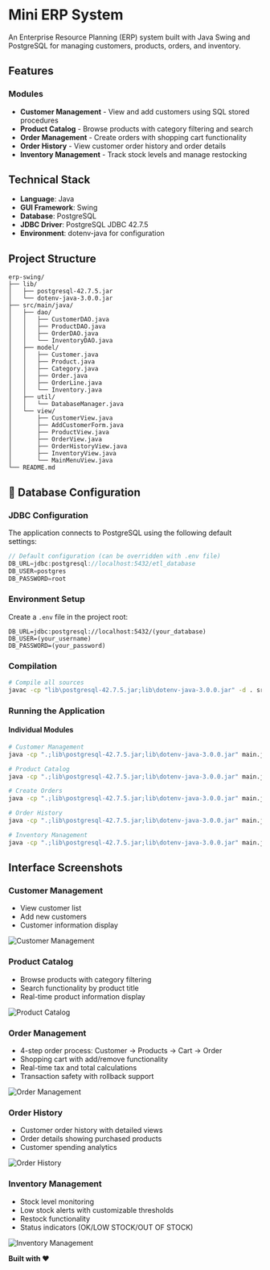 # Mini ERP System

An Enterprise Resource Planning (ERP) system built with Java Swing and PostgreSQL for managing customers, products, orders, and inventory.

## Features

### Modules

- **Customer Management** - View and add customers using SQL stored procedures
- **Product Catalog** - Browse products with category filtering and search
- **Order Management** - Create orders with shopping cart functionality
- **Order History** - View customer order history and order details
- **Inventory Management** - Track stock levels and manage restocking

## Technical Stack

- **Language**: Java
- **GUI Framework**: Swing
- **Database**: PostgreSQL
- **JDBC Driver**: PostgreSQL JDBC 42.7.5
- **Environment**: dotenv-java for configuration

## Project Structure

```
erp-swing/
├── lib/
│   ├── postgresql-42.7.5.jar
│   └── dotenv-java-3.0.0.jar
├── src/main/java/
│   ├── dao/
│   │   ├── CustomerDAO.java
│   │   ├── ProductDAO.java
│   │   ├── OrderDAO.java
│   │   └── InventoryDAO.java
│   ├── model/
│   │   ├── Customer.java
│   │   ├── Product.java
│   │   ├── Category.java
│   │   ├── Order.java
│   │   ├── OrderLine.java
│   │   └── Inventory.java
│   ├── util/
│   │   └── DatabaseManager.java
│   └── view/
│       ├── CustomerView.java
│       ├── AddCustomerForm.java
│       ├── ProductView.java
│       ├── OrderView.java
│       ├── OrderHistoryView.java
│       ├── InventoryView.java
│       └── MainMenuView.java
└── README.md
```

## 🔧 Database Configuration

### JDBC Configuration

The application connects to PostgreSQL using the following default settings:

```java
// Default configuration (can be overridden with .env file)
DB_URL=jdbc:postgresql://localhost:5432/etl_database
DB_USER=postgres
DB_PASSWORD=root
```

### Environment Setup

Create a `.env` file in the project root:

```env
DB_URL=jdbc:postgresql://localhost:5432/(your_database)
DB_USER=(your_username)
DB_PASSWORD=(your_password)
```

### Compilation

```bash
# Compile all sources
javac -cp "lib\postgresql-42.7.5.jar;lib\dotenv-java-3.0.0.jar" -d . src\main\java\util\*.java src\main\java\model\*.java src\main\java\dao\*.java src\main\java\view\*.java
```

### Running the Application

#### Individual Modules

```bash
# Customer Management
java -cp ".;lib\postgresql-42.7.5.jar;lib\dotenv-java-3.0.0.jar" main.java.view.CustomerView

# Product Catalog
java -cp ".;lib\postgresql-42.7.5.jar;lib\dotenv-java-3.0.0.jar" main.java.view.ProductView

# Create Orders
java -cp ".;lib\postgresql-42.7.5.jar;lib\dotenv-java-3.0.0.jar" main.java.view.OrderView

# Order History
java -cp ".;lib\postgresql-42.7.5.jar;lib\dotenv-java-3.0.0.jar" main.java.view.OrderHistoryView

# Inventory Management
java -cp ".;lib\postgresql-42.7.5.jar;lib\dotenv-java-3.0.0.jar" main.java.view.InventoryView
```

## Interface Screenshots

### Customer Management

- View customer list
- Add new customers
- Customer information display

![Customer Management](/src/screenshots/Customer.jpg)

### Product Catalog

- Browse products with category filtering
- Search functionality by product title
- Real-time product information display

![Product Catalog](/src/screenshots/Product.jpg)

### Order Management

- 4-step order process: Customer → Products → Cart → Order
- Shopping cart with add/remove functionality
- Real-time tax and total calculations
- Transaction safety with rollback support

![Order Management](/src/screenshots/Order.jpg)

### Order History

- Customer order history with detailed views
- Order details showing purchased products
- Customer spending analytics

![Order History](/src/screenshots/OrderHistory.jpg)

### Inventory Management

- Stock level monitoring
- Low stock alerts with customizable thresholds
- Restock functionality
- Status indicators (OK/LOW STOCK/OUT OF STOCK)

![Inventory Management](/src/screenshots/inventory.jpg)

**Built with ❤️**
